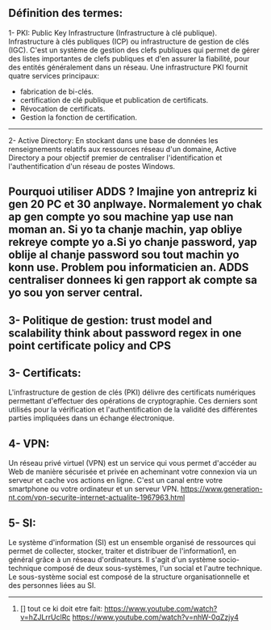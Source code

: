 Définition des termes:
--------------------------------
1- PKI:
Public Key Infrastructure (Infrastructure à clé publique).
Infrastructure à clés publiques (ICP) ou infrastructure de gestion de clés (IGC).
C'est un système de gestion des clefs publiques qui permet de gérer des listes importantes de clefs publiques et d'en assurer la fiabilité, pour des entités généralement dans un réseau.
Une infrastructure PKI fournit quatre services principaux:
- fabrication de bi-clés.
- certification de clé publique et publication de certificats.
- Révocation de certificats.
- Gestion la fonction de certification.
--------------------------------

2- Active Directory:
En stockant dans une base de données les renseignements relatifs aux ressources réseau d'un domaine, Active Directory a pour objectif premier de centraliser l'identification et l'authentification d'un réseau de postes Windows.

Pourquoi utiliser ADDS ?
Imajine yon antrepriz ki gen 20 PC et 30 anplwaye.
Normalement yo chak ap gen compte yo sou machine yap use nan moman an. Si yo ta chanje machin, yap obliye rekreye compte yo a.Si yo chanje password, yap oblije al chanje password sou tout machin yo konn use. Problem pou informaticien an. ADDS centraliser donnees ki gen rapport ak compte sa yo sou yon server central.
--------------------------------

3- Politique de gestion: trust model and scalability
think about password regex in one point
certificate policy and CPS
--------------------------------

3- Certificats:
--------------------------------
L'infrastructure de gestion de clés (PKI) délivre des certificats numériques permettant d'effectuer des opérations de cryptographie. Ces derniers sont utilisés pour la vérification et l'authentification de la validité des différentes parties impliquées dans un échange électronique.

4- VPN:
--------------------------------
Un réseau privé virtuel (VPN) est un service qui vous permet d'accéder au Web de manière sécurisée et privée en acheminant votre connexion via un serveur et cache vos actions en ligne. C'est un canal entre votre smartphone ou votre ordinateur et un serveur VPN.
https://www.generation-nt.com/vpn-securite-internet-actualite-1967963.html

5- SI:
--------------------------------
Le système d'information (SI) est un ensemble organisé de ressources qui permet de collecter, stocker, traiter et distribuer de l'information1, en général grâce à un réseau d'ordinateurs. Il s'agit d'un système socio-technique composé de deux sous-systèmes, l'un social et l'autre technique. Le sous-système social est composé de la structure organisationnelle et des personnes liées au SI.

************************************************

1.  [] tout ce ki doit etre fait:
 https://www.youtube.com/watch?v=hZJLrrUclRc
 https://www.youtube.com/watch?v=nhW-0qZzjy4